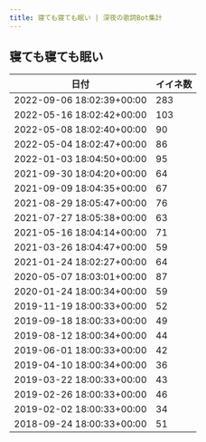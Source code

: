 ```yaml
---
title: 寝ても寝ても眠い | 深夜の歌詞Bot集計
---
```

## 寝ても寝ても眠い

|日付|イイネ数|
|-|-|
|2022-09-06 18:02:39+00:00|283|
|2022-05-16 18:02:42+00:00|103|
|2022-05-08 18:02:40+00:00|90|
|2022-05-04 18:02:47+00:00|86|
|2022-01-03 18:04:50+00:00|95|
|2021-09-30 18:04:20+00:00|64|
|2021-09-09 18:04:35+00:00|67|
|2021-08-29 18:05:47+00:00|76|
|2021-07-27 18:05:38+00:00|63|
|2021-05-16 18:04:14+00:00|71|
|2021-03-26 18:04:47+00:00|59|
|2021-01-24 18:02:27+00:00|64|
|2020-05-07 18:03:01+00:00|87|
|2020-01-24 18:00:34+00:00|59|
|2019-11-19 18:00:33+00:00|52|
|2019-09-18 18:00:33+00:00|49|
|2019-08-12 18:00:34+00:00|44|
|2019-06-01 18:00:33+00:00|42|
|2019-04-10 18:00:34+00:00|36|
|2019-03-22 18:00:33+00:00|43|
|2019-02-26 18:00:33+00:00|46|
|2019-02-02 18:00:33+00:00|34|
|2018-09-24 18:00:33+00:00|51|
